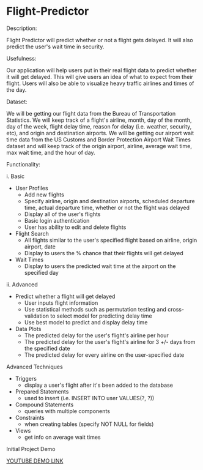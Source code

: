 # Flight-Predictor

Description:

Flight Predictor will predict whether or not a flight gets delayed. It will also predict the user's wait time in security.

Usefulness:

Our application will help users put in their real flight data to predict whether it will get delayed. This will give users an idea of what to expect from their flight. Users will also be able to visualize heavy traffic airlines and times of the day. 

Dataset:

We will be getting our flight data from the Bureau of Transportation Statistics. We will keep track of a flight's airline, month, day of the month, day of the week, flight delay time, reason for delay (i.e. weather, security, etc), and origin and destination airports. We will be getting our airport wait time data from the US Customs and Border Protection Airport Wait Times dataset and will keep track of the origin airport, airline, average wait time, max wait time, and the hour of day.

Functionality:

i. Basic

- User Profiles
  - Add new flights
  - Specify airline, origin and destination airports, scheduled departure time, actual departure time, whether or not the flight was delayed
  - Display all of the user's flights 
  - Basic login authentication
  - User has ability to edit and delete flights 
- Flight Search
  - All flights similar to the user's specified flight based on airline, origin airport, date
  - Display to users the % chance that their flights will get delayed
- Wait Times
  - Display to users the predicted wait time at the airport on the specified day

ii. Advanced

- Predict whether a flight will get delayed
  - User inputs flight information
  - Use statistical methods such as permutation testing and cross-validation to select model for predicting delay time
  - Use best model to predict and display delay time
- Data Plots
  - The predicted delay for the user's flight's airline per hour
  - The predicted delay for the user's flight's airline for 3 +/- days from the specified date
  - The predicted delay for every airline on the user-specified date

Advanced Techniques

- Triggers
  - display a user's flight after it's been added to the database
- Prepared Statements
  - used to insert (i.e. INSERT INTO user VALUES(?, ?))
- Compound Statements
  - queries with multiple components
- Constraints
  - when creating tables (specify NOT NULL for fields)
- Views
  - get info on average wait times
  

Initial Project Demo

[YOUTUBE DEMO LINK](https://www.youtube.com/watch?v=afA4FcrephM&feature=youtu.be)
